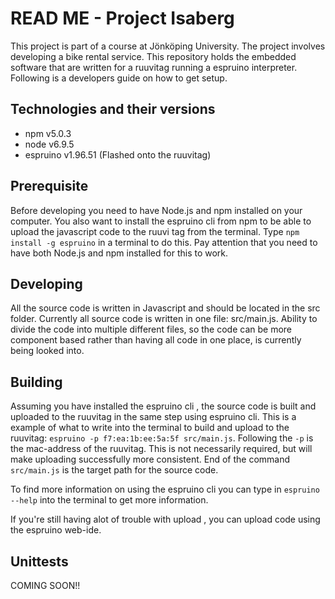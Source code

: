 # READ ME - Project Isaberg

This project is part of a course at Jönköping University. The project involves developing a bike rental service. This repository holds the embedded software that are written for a ruuvitag running a espruino interpreter.
Following is a developers guide on how to get setup.

## Technologies and their versions

- npm v5.0.3
- node v6.9.5
- espruino v1.96.51 (Flashed onto the ruuvitag)

## Prerequisite

Before developing you need to have Node.js and npm installed on your computer. You also want to install the espruino cli from npm to be able to upload the javascript code to the ruuvi tag from the terminal. Type `npm install -g espruino`
in a terminal to do this. Pay attention that you need to have both Node.js and npm installed for this to work.

## Developing

All the source code is written in Javascript and should be located in the src folder. Currently all source code is written in one file: src/main.js. Ability to divide the code into multiple different files, so the code can be more component based rather than having all code in one place, is currently being looked into.

## Building

Assuming you have installed the espruino cli , the source code is built and uploaded to the ruuvitag in the same step using espruino cli. This is a example of what to write into the terminal to build and upload to the ruuvitag: `espruino -p f7:ea:1b:ee:5a:5f src/main.js`. Following the `-p` is the mac-address of the ruuvitag. This is not necessarily required, but will make uploading successfully more consistent. End of the command `src/main.js` is the target path for the source code.

To find more information on using the espruino cli you can type in `espruino --help` into the terminal to get more information.

If you're still having alot of trouble with upload , you can upload code using the espruino web-ide.

## Unittests

COMING SOON!!